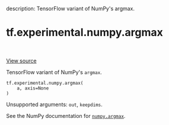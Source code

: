 description: TensorFlow variant of NumPy's argmax.

<div itemscope itemtype="http://developers.google.com/ReferenceObject">
<meta itemprop="name" content="tf.experimental.numpy.argmax" />
<meta itemprop="path" content="Stable" />
</div>

# tf.experimental.numpy.argmax

<!-- Insert buttons and diff -->

<table class="tfo-notebook-buttons tfo-api nocontent" align="left">

</table>

<a target="_blank" class="external" href="/code/stable/tensorflow/python/ops/numpy_ops/np_math_ops.py">View source</a>



TensorFlow variant of NumPy's `argmax`.


<pre class="devsite-click-to-copy prettyprint lang-py tfo-signature-link">
<code>tf.experimental.numpy.argmax(
    a, axis=None
)
</code></pre>



<!-- Placeholder for "Used in" -->

Unsupported arguments: `out`, `keepdims`.

See the NumPy documentation for [`numpy.argmax`](https://numpy.org/doc/stable/reference/generated/numpy.argmax.html).